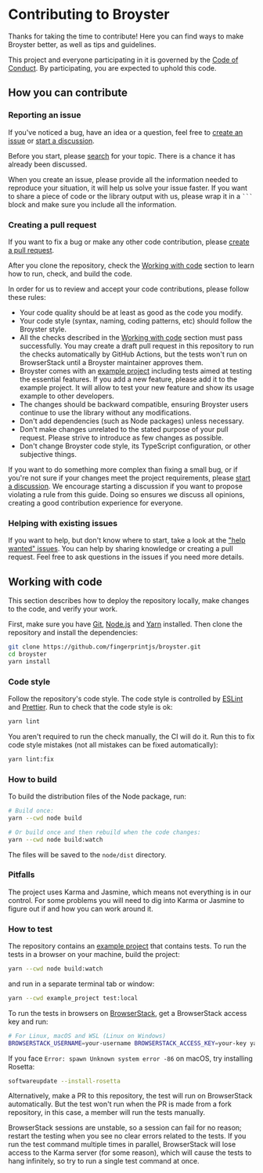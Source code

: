 # Contributing to Broyster

Thanks for taking the time to contribute!
Here you can find ways to make Broyster better, as well as tips and guidelines.

This project and everyone participating in it is governed by the [Code of Conduct](code_of_conduct.md).
By participating, you are expected to uphold this code.

## How you can contribute

### Reporting an issue

If you've noticed a bug, have an idea or a question,
feel free to [create an issue](https://github.com/fingerprintjs/broyster/issues/new/choose) or [start a discussion](https://github.com/fingerprintjs/broyster/discussions/new/choose).

Before you start, please [search](https://github.com/search?q=repo%3Afingerprintjs%2Fbroyster) for your topic.
There is a chance it has already been discussed.

When you create an issue, please provide all the information needed to reproduce your situation, it will help us solve your issue faster.
If you want to share a piece of code or the library output with us, please wrap it in a ` ``` ` block and make sure you include all the information.

### Creating a pull request

If you want to fix a bug or make any other code contribution, please [create a pull request](https://docs.github.com/en/get-started/exploring-projects-on-github/contributing-to-a-project).

After you clone the repository, check the [Working with code](#working-with-code) section to learn how to run, check, and build the code.

In order for us to review and accept your code contributions, please follow these rules:
- Your code quality should be at least as good as the code you modify.
- Your code style (syntax, naming, coding patterns, etc) should follow the Broyster style.
- All the checks described in the [Working with code](#working-with-code) section must pass successfully.
  You may create a draft pull request in this repository to run the checks automatically by GitHub Actions,
  but the tests won't run on BrowserStack until a Broyster maintainer approves them.
- Broyster comes with an [example project](example_project) including tests aimed at testing the essential features.
  If you add a new feature, please add it to the example project.
  It will allow to test your new feature and show its usage example to other developers.
- The changes should be backward compatible, ensuring Broyster users continue to use the library without any modifications.
- Don't add dependencies (such as Node packages) unless necessary.
- Don't make changes unrelated to the stated purpose of your pull request. Please strive to introduce as few changes as possible.
- Don't change Broyster code style, its TypeScript configuration, or other subjective things.

If you want to do something more complex than fixing a small bug, or if you're not sure if your changes meet the project requirements, please [start a discussion](https://github.com/fingerprintjs/broyster/discussions/new/choose).
We encourage starting a discussion if you want to propose violating a rule from this guide.
Doing so ensures we discuss all opinions, creating a good contribution experience for everyone.

### Helping with existing issues

If you want to help, but don't know where to start, take a look at the ["help wanted" issues](https://github.com/fingerprintjs/broyster/labels/help%20wanted).
You can help by sharing knowledge or creating a pull request.
Feel free to ask questions in the issues if you need more details.

## Working with code

This section describes how to deploy the repository locally, make changes to the code, and verify your work.

First, make sure you have [Git](https://git-scm.com), [Node.js](https://nodejs.org) and [Yarn](https://yarnpkg.com) installed.
Then clone the repository and install the dependencies:

```bash
git clone https://github.com/fingerprintjs/broyster.git
cd broyster
yarn install
```

### Code style

Follow the repository's code style.
The code style is controlled by [ESLint](https://eslint.org) and [Prettier](https://prettier.io).
Run to check that the code style is ok:

```bash
yarn lint
```

You aren't required to run the check manually, the CI will do it.
Run this to fix code style mistakes (not all mistakes can be fixed automatically):

```bash
yarn lint:fix
```

### How to build

To build the distribution files of the Node package, run:

```bash
# Build once:
yarn --cwd node build

# Or build once and then rebuild when the code changes:
yarn --cwd node build:watch
```

The files will be saved to the `node/dist` directory.

### Pitfalls

The project uses Karma and Jasmine, which means not everything is in our control.
For some problems you will need to dig into Karma or Jasmine to figure out if and how you can work around it.

### How to test

The repository contains an [example project](example_project) that contains tests.
To run the tests in a browser on your machine, build the project:

```bash
yarn --cwd node build:watch
```

and run in a separate terminal tab or window:

```bash
yarn --cwd example_project test:local
```

To run the tests in browsers on [BrowserStack](https://www.browserstack.com), get a BrowserStack access key and run:

```bash
# For Linux, macOS and WSL (Linux on Windows)
BROWSERSTACK_USERNAME=your-username BROWSERSTACK_ACCESS_KEY=your-key yarn --cwd example_project test:browserstack
```

If you face `Error: spawn Unknown system error -86` on macOS, try installing Rosetta:
```bash
softwareupdate --install-rosetta
```

Alternatively, make a PR to this repository, the test will run on BrowserStack automatically.
But the test won't run when the PR is made from a fork repository, in this case, a member will run the tests manually.

BrowserStack sessions are unstable, so a session can fail for no reason;
restart the testing when you see no clear errors related to the tests.
If you run the test command multiple times in parallel, BrowserStack will lose access to the Karma server
(for some reason), which will cause the tests to hang infinitely, so try to run a single test command at once.
